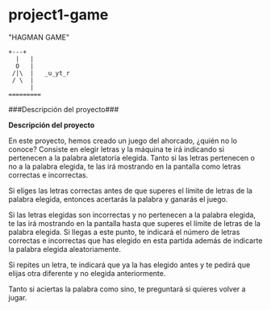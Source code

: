 # project1-game

"HAGMAN GAME"


    +---+
      |   |
      O   |
     /|\  |   _u_yt_r
     / \  |
          |
    =========


###Descripción del proyecto###

**Descripción del proyecto**


En este proyecto, hemos creado un juego del ahorcado, ¿quién no lo conoce? Consiste en elegir letras y la máquina te irá indicando si pertenecen a la palabra aletatoria elegida. Tanto si las letras pertenecen o no a la palabra elegida, te las irá mostrando en la pantalla como letras correctas e incorrectas.

Si eliges las letras correctas antes de que superes el límite de letras de la palabra elegida, entonces acertarás la palabra y ganarás el juego.

Si las letras elegidas son incorrectas y no pertenecen a la palabra elegida, te las irá mostrando en la pantalla hasta que superes el límite de letras de la palabra elegida. Si llegas a este punto, te indicará el número de letras correctas e incorrectas que has elegido en esta partida además de indicarte la palabra elegida aleatoriamente.

Si repites un letra, te indicará que ya la has elegido antes y te pedirá que elijas otra diferente y no elegida anteriormente.

Tanto si aciertas la palabra como sino, te preguntará si quieres volver a jugar.

